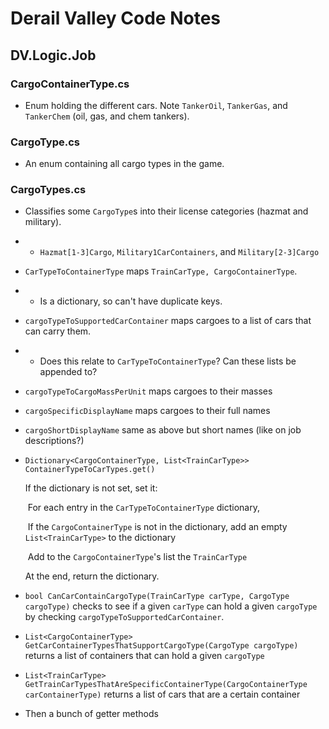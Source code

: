 # Derail Valley Code Notes

## DV.Logic.Job

### CargoContainerType.cs

* Enum holding the different cars. Note `TankerOil`, `TankerGas`, and `TankerChem` (oil, gas, and chem tankers).

### CargoType.cs

* An enum containing all cargo types in the game.

### CargoTypes.cs

* Classifies some `CargoType`s into their license categories (hazmat and military).

* * `Hazmat[1-3]Cargo`, `Military1CarContainers`, and `Military[2-3]Cargo`

* `CarTypeToContainerType` maps `TrainCarType, CargoContainerType`.

* * Is a dictionary, so can't have duplicate keys.

* `cargoTypeToSupportedCarContainer` maps cargoes to a list of cars that can carry them.

* * Does this relate to `CarTypeToContainerType`? Can these lists be appended to?

* `cargoTypeToCargoMassPerUnit` maps cargoes to their masses

* `cargoSpecificDisplayName` maps cargoes to their full names

* `cargoShortDisplayName` same as above but short names (like on job descriptions?)

* `Dictionary<CargoContainerType, List<TrainCarType>> ContainerTypeToCarTypes.get()`

	If the dictionary is not set, set it:

	​	For each entry in the `CarTypeToContainerType` dictionary,

	​		If the `CargoContainerType` is not in the dictionary, add an empty `List<TrainCarType>` to the dictionary

	​	Add to the `CargoContainerType`'s list the `TrainCarType`

	At the end, return the dictionary.

* `bool CanCarContainCargoType(TrainCarType carType, CargoType cargoType)` checks to see if a given `carType` can hold a given `cargoType` by checking `cargoTypeToSupportedCarContainer`.
* `List<CargoContainerType> GetCarContainerTypesThatSupportCargoType(CargoType cargoType)` returns a list of containers that can hold a given `cargoType`
* `List<TrainCarType> GetTrainCarTypesThatAreSpecificContainerType(CargoContainerType carContainerType)` returns a list of cars that are a certain container
* Then a bunch of getter methods
